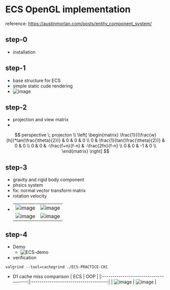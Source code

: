 # ECS OpenGL implementation

reference: https://austinmorlan.com/posts/entity_component_system/


## step-0
- installation
## step-1
- base structure for ECS
- simple static cude rendering
- ![image](https://user-images.githubusercontent.com/49244613/209937087-93ef027a-0553-47ba-8f2f-d67be959114f.png)
## step-2
- projection and view matrix
- 
$$
perspective \; projecton \\
\left[
\begin{matrix}
    \frac{1}{(\frac{w}{h})*tan(\frac{\theta}{2})} & 0 & 0 & 0 \\
    0 & \frac{1}{tan(\frac{\theta}{2})} & 0 & 0 \\
    0 & 0 & -\frac{f+n}{f-n} & -\frac{2fn}{f-n} \\
    0 & 0 & -1 & 0 \\ 
\end{matrix}
\right]
$$

## step-3
- gravity and rigid body component
- phsics system
- fix: normal vector transform matrix
- rotation velocity
- |                                       |                                       |
  |:-------------------------------------:|:-------------------------------------:|
  | ![image](https://user-images.githubusercontent.com/49244613/229608395-9a9e8178-fe59-4bb7-8f33-3e81a6230e78.png) | ![image](https://user-images.githubusercontent.com/49244613/229608133-73372e58-5d15-4a61-af90-c58024ca199f.png) |
  | ![image](https://user-images.githubusercontent.com/49244613/229608157-f690f228-acbe-49fa-bcb7-18adf342c2d2.png) | ![image](https://user-images.githubusercontent.com/49244613/229608179-37075c24-6c79-4275-afe5-cedf18d43afc.png) |

## step-4
- Demo
  - ![ECS-demo](https://user-images.githubusercontent.com/49244613/230783393-f6a595c1-9f83-4029-8032-641fb0c46c5a.gif)
- verification
```
valgrind --tool=cachegrind ./ECS-PRACTICE-CKC
```
- D1 cache miss comparison
  |            ECS                        |              OOP                      |
  |:-------------------------------------:|:-------------------------------------:|
  | ![image](https://user-images.githubusercontent.com/49244613/230783353-cb029e6f-a592-4abf-b3f2-517087bae443.png) | ![image](https://user-images.githubusercontent.com/49244613/230783359-726e06a4-d0d5-4e41-a663-be9d4b95b3c6.png) |
